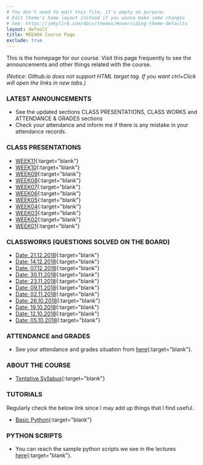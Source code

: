 ```yaml
---
# You don't need to edit this file, it's empty on purpose.
# Edit theme's home layout instead if you wanna make some changes
# See: https://jekyllrb.com/docs/themes/#overriding-theme-defaults
layout: default
title: MEE404 Course Page
exclude: true
---
```


This is the homepage for our course. Visit this page frequently to see the announcements and other things related with the course.

_(Notice: Github.io does not support HTML target tag. If you want ctrl+Click will open the links in new tabs.)_

### **LATEST ANNOUNCEMENTS**

- See the updated sections CLASS PRESENTATIONS, CLASS WORKS and ATTENDANCE & GRADES sections
- Check your attendance and inform me if there is any mistake in your attendance records.

<!--
### **HOMEWORK**

Due Date: **13.12.2018 23:59:59**. Find the details of the homework  in the following link:

- [HOMEWORK03](https://docs.google.com/document/d/1NAyS-RK3hb35td-QcBUruq0XXSCeMKdiP61mgSFJBd0/edit?usp=sharing){:target="blank"}

-->
### **CLASS PRESENTATIONS**

 - [WEEK11](https://docs.google.com/presentation/d/1BlJQrYQ6UGPk2Ee8fX2cxVjREukLN_x44j0UeLqjjFA/edit?usp=sharing){:target="blank"} 
 - [WEEK10](https://docs.google.com/presentation/d/1SFAl9Z5rY-Cf5jns3iaiO_cagBDwl5oyVLUzYIS5Qio/edit?usp=sharing){:target="blank"} 
 - [WEEK09](https://docs.google.com/presentation/d/1qocJ0Q_x_OzRl86uPJJwREETMDUenDOiG9G4yoDpN4Q/edit?usp=sharing){:target="blank"}  
 - [WEEK08](https://docs.google.com/presentation/d/1nQqQ9WhlwPBCdJtqCTEgrUqVVqfrJ0Vl5Y9NJVb-PRo/edit?usp=sharing){:target="blank"}  
 - [WEEK07](https://docs.google.com/presentation/d/19gbYiVLDbyiZVIFpjdIJnIyTLJ9NCptInhGj6Mgp5rg/edit?usp=sharing){:target="blank"}  
 - [WEEK06]( https://docs.google.com/presentation/d/1ahf_F6Y7g_cVgvPp5LpU4Z3vxOsV6yTTeTfIwmSx3Us/edit?usp=sharing){:target="blank"}
 - [WEEK05](https://docs.google.com/presentation/d/16MV0GseLrhODfKIikTlRQGyF9D97YZxpYmwlm1zcXBA/edit?usp=sharing){:target="blank"}
 - [WEEK04](https://docs.google.com/presentation/d/12w9_QO7dg7-ADvn5we7vYU-Uzjt48swQdRb6mOjUQTg/edit?usp=sharing){:target="blank"}
 - [WEEK03](https://docs.google.com/presentation/d/1iZ-yEh09PEy-h0Khh4qH7nFf7jzUyr_F3YuQ5BashGE/edit?usp=sharing){:target="blank"}
 - [WEEK02](https://docs.google.com/presentation/d/1XHhVwM71nb9gcPWDWLu55vNbjqsRi6tqHLK2eKbo4hw/edit?usp=sharing){:target="blank"}
 - [WEEK01](https://docs.google.com/presentation/d/1d6ayhonXY4yacCzmG5Agm9LwzB_zbgRhjCfDPBQF5yQ/edit?usp=sharing){:target="blank"}

### **CLASSWORKS (QUESTIONS SOLVED ON THE BOARD)**
 - [Date: 21.12.2018](https://drive.google.com/open?id=16Ox2bUlWE7Y4QGycXUn-N27Zu--4N6aQ){:target="blank"}
 - [Date: 14.12.2018](https://drive.google.com/open?id=1SJ-qDXzN_ywt7KeSoB-8RqXZZZZAwUbe){:target="blank"}
 - [Date: 07.12.2018](https://drive.google.com/open?id=1jCoqZT17if455n7cqscQ02MIkGxXUnpH){:target="blank"}
 - [Date: 30.11.2018](https://drive.google.com/open?id=1VmVLkGlVyyafB_fhMXdsBNLEjWYgBO9P){:target="blank"}
 - [Date: 23.11.2018](https://drive.google.com/open?id=1DZagco8efK9McfZNsuWLIPuZEIuQ-3br){:target="blank"}
 - [Date: 09.11.2018](https://drive.google.com/open?id=1F3Q5MpN_GHi9uarGo-y53rXY1UotL_CS){:target="blank"}
 - [Date: 02.11.2018](https://drive.google.com/open?id=16muTNxIjg0pZDPyH3gXlSgtgMq3zAfrz){:target="blank"}
 - [Date: 26.10.2018](https://drive.google.com/open?id=1bdQir4DEHe31FbDnc4cgWHS1MMtISCT_){:target="blank"}
 - [Date: 19.10.2018](https://drive.google.com/open?id=1BAG1yVJE6tl_sYlELsrfnMbImcopZF1s){:target="blank"}
 - [Date: 12.10.2018](https://drive.google.com/open?id=17sHTEQ8WgPW7v5ynGjoxK-aGiSp95JAE){:target="blank"}
 - [Date: 05.10.2018](https://drive.google.com/open?id=1AKPzqIQnVeytYbL2_SR6W6zcAr1TMGJP){:target="blank"}


### **ATTENDANCE and GRADES**

- See your attendance and grades situation from [here](https://docs.google.com/spreadsheets/d/e/2PACX-1vTeFSa2EU590wUj2hJGp_xN_kwCHgN3h-7IZCXPluc7sMBPTKcWUO26H-jSiwE-hRv8p7zQsThFrTrD/pubhtml){:target="blank"}.

### **ABOUT THE COURSE**

- [Tentative Syllabus](syllabus/){:target="blank"}

### **TUTORIALS**

Regularly check the below link since I may add up things that I find useful.

- [Basic Python](/tutorials/basic-python/){:target="blank"}

### **PYTHON SCRIPTS**

 - You can reach the sample python scripts we see in the lectures [here](https://github.com/mee404/mee404.github.io/tree/master/scripts){:target="blank"}.

